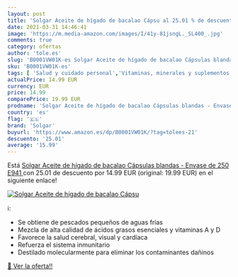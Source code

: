 ```yaml
---
layout: post
title: 'Solgar Aceite de hígado de bacalao Cápsu al 25.01 % de descuento'
date: 2021-03-31 14:46:41
image: 'https://m.media-amazon.com/images/I/41y-81jsngL._SL400_.jpg'
comments: true
category: ofertas
author: 'tole.es'
slug: 'B0001VW01K-es Solgar Aceite de hígado de bacalao Cápsulas blandas -...'
sku: 'B0001VW01K-es'
tags: [ 'Salud y cuidado personal','Vitaminas, minerales y suplementos en medicamentos, remedios y suplementos dietéticos','bacalao','solgar', ]
actualPrice: 14.99 EUR
currency: EUR
price: 14.99
comparePrice: 19.99 EUR
prodname: 'Solgar Aceite de hígado de bacalao Cápsulas blandas - Envase de 250  E941 '
country: 'es'
flag: '🇪🇸'
brand: 'Solgar'
buyurl: 'https://www.amazon.es/dp/B0001VW01K/?tag=tolees-21'
descuento: '25.01'
average: '15.99'
---
```


Está [Solgar Aceite de hígado de bacalao Cápsulas blandas - Envase de 250  E941 ](https://www.amazon.es/dp/B0001VW01K/?tag=tolees-21) con 25.01 de descuento por 14.99 EUR (original: 19.99 EUR) en el siguiente enlace!

[![Solgar Aceite de hígado de bacalao Cápsu](https://m.media-amazon.com/images/I/41y-81jsngL._SL400_.jpg)](https://www.amazon.es/dp/B0001VW01K/?tag=tolees-21)

ℹ️:

- Se obtiene de pescados pequeños de aguas frías
- Mezcla de alta calidad de ácidos grasos esenciales y vitaminas A y D
- Favorece la salud cerebral, visual y cardíaca
- Refuerza el sistema inmunitario
- Destilado molecularmente para eliminar los contaminantes dañinos

[🛒 Ver la oferta!!](https://www.amazon.es/dp/B0001VW01K/?tag=tolees-21)
